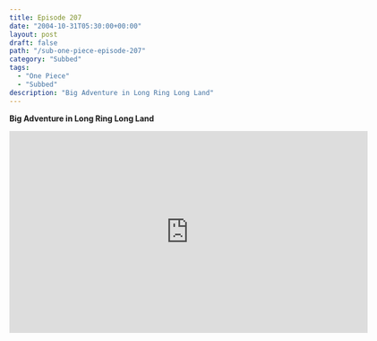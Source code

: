 ```yaml
---
title: Episode 207
date: "2004-10-31T05:30:00+00:00"
layout: post
draft: false
path: "/sub-one-piece-episode-207"
category: "Subbed"
tags:
  - "One Piece"
  - "Subbed"
description: "Big Adventure in Long Ring Long Land"
---
```


**Big Adventure in Long Ring Long Land**

<iframe width="640" height="360" src="https://www.rapidvideo.com/e/FXQGQYYOYF" frameborder="0" marginwidth=0 marginheight=0 scrolling=no allowfullscreen></iframe>

